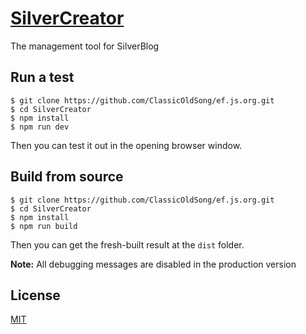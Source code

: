 # [SilverCreator](https://c.silverblog.org)
The management tool for SilverBlog

## Run a test
```
$ git clone https://github.com/ClassicOldSong/ef.js.org.git
$ cd SilverCreator
$ npm install
$ npm run dev
```
Then you can test it out in the opening browser window.

## Build from source
```
$ git clone https://github.com/ClassicOldSong/ef.js.org.git
$ cd SilverCreator
$ npm install
$ npm run build
```
Then you can get the fresh-built result at the `dist` folder.

**Note:** All debugging messages are disabled in the production version

## License
[MIT](http://cos.mit-license.org/)
